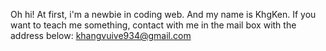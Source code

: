 Oh hi!
At first, i'm a newbie in coding web. And my name is KhgKen.
If you want to  teach me something, contact with me in the mail box with the address below:
khangvuive934@gmail.com

